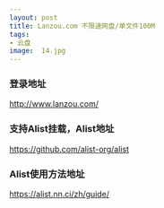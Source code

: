 ```yaml
---
layout: post
title: Lanzou.com 不限速网盘/单文件100M
tags:
- 云盘
image:  14.jpg
---
```




### 登录地址<br>
http://www.lanzou.com/

### 支持Alist挂载，Alist地址<br>
https://github.com/alist-org/alist

### Alist使用方法地址<br>
https://alist.nn.ci/zh/guide/
